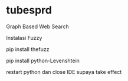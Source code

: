 # tubesprd
Graph Based Web Search

Instalasi Fuzzy

pip install thefuzz

pip install python-Levenshtein

restart python dan close IDE supaya take effect
